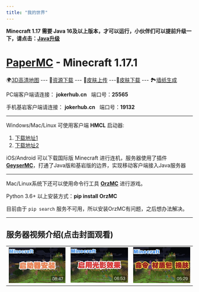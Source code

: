 ```yaml
---
title: "我的世界"
---
```


**Minecraft 1.17 需要 Java 16及以上版本，才可以运行，小伙伴们可以提前升级一下，请点击：[**Java升级**](https://www.oracle.com/java/technologies/javase-jdk16-downloads.html)**

# [PaperMC](https://papermc.io) - Minecraft 1.17.1

<!--🗺[实时地图](https://map.jokerhub.cn) -->
🌍[3D高清地图](https://world.jokerhub.cn)
--- 📁[资源下载](https://download.jokerhub.cn)
--- 🎎[皮肤上传](https://skin.jokerhub.cn)
---👗[皮肤下载](https://www.minecraftskins.com)
--- 🏞[墙纸生成](http://minecraft.novaskin.me/wallpapers/mobile)

PC端客户端请连接：
    **jokerhub.cn**  &nbsp; 端口号：**25565**

手机基岩客户端请连接：
    **jokerhub.cn** &nbsp; 端口号：**19132**

---

Windows/Mac/Linux 可使用客户端 **HMCL** 启动器: 

1. [下载地址1](https://ci.huangyuhui.net/job/HMCL/)
2. [下载地址2](https://download.jokerhub.cn/HMCL/)

iOS/Android 可以下载国际版 Minecraft 进行连机，服务器使用了插件[**GeyserMC**](https://geysermc.org)，打通了Java版和基岩版的边界，实现移动客户端接入Java服务器

---

Mac/Linux系统下还可以使用命令行工具 [**OrzMC**](https://pypi.org/project/OrzMC/) 进行游戏。

Python 3.6+ 以上安装方式：**pip install OrzMC** 

目前由于 `pip search` 服务不可用，所以安装OrzMC有问题，之后想办法解决。

---

## 服务器视频介绍(点击封面观看)

|   |   |   |
|---|---|---|
|[![启动器安装与服务器登录](images/video_cover/mc_1.jpg)](https://www.bilibili.com/video/BV1nK4y1f7Yh/)|[![客户端开启光影效果](images/video_cover/mc_2.jpg)](https://www.bilibili.com/video/BV1sz4y1k7Hm/)|[![命令、材质包导入及更换皮肤](images/video_cover/mc_3.jpg)](https://www.bilibili.com/video/BV18A411x7EH)|
